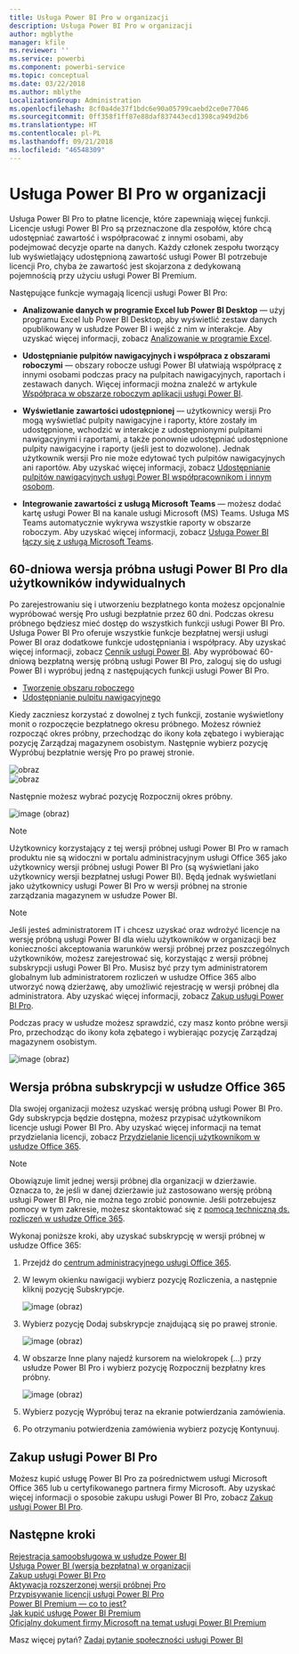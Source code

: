 ```yaml
---
title: Usługa Power BI Pro w organizacji
description: Usługa Power BI Pro w organizacji
author: mgblythe
manager: kfile
ms.reviewer: ''
ms.service: powerbi
ms.component: powerbi-service
ms.topic: conceptual
ms.date: 03/22/2018
ms.author: mblythe
LocalizationGroup: Administration
ms.openlocfilehash: 8cf0a4de37f1bdc6e90a05799caebd2ce0e77046
ms.sourcegitcommit: 0ff358f1ff87e88daf837443ecd1398ca949d2b6
ms.translationtype: HT
ms.contentlocale: pl-PL
ms.lasthandoff: 09/21/2018
ms.locfileid: "46548309"
---
```

# <a name="power-bi-pro-in-your-organization"></a>Usługa Power BI Pro w organizacji

Usługa Power BI Pro to płatne licencje, które zapewniają więcej funkcji. Licencje usługi Power BI Pro są przeznaczone dla zespołów, które chcą udostępniać zawartość i współpracować z innymi osobami, aby podejmować decyzje oparte na danych.  Każdy członek zespołu tworzący lub wyświetlający udostępnioną zawartość usługi Power BI potrzebuje licencji Pro, chyba że zawartość jest skojarzona z dedykowaną pojemnością przy użyciu usługi Power BI Premium.

Następujące funkcje wymagają licencji usługi Power BI Pro:

* **Analizowanie danych w programie Excel lub Power BI Desktop** — użyj programu Excel lub Power BI Desktop, aby wyświetlić zestaw danych opublikowany w usłudze Power BI i wejść z nim w interakcje. Aby uzyskać więcej informacji, zobacz [Analizowanie w programie Excel](service-analyze-in-excel.md).

* **Udostępnianie pulpitów nawigacyjnych i współpraca z obszarami roboczymi** — obszary robocze usługi Power BI ułatwiają współpracę z innymi osobami podczas pracy na pulpitach nawigacyjnych, raportach i zestawach danych. Więcej informacji można znaleźć w artykule [Współpraca w obszarze roboczym aplikacji usługi Power BI](service-collaborate-power-bi-workspace.md).

* **Wyświetlanie zawartości udostępnionej** — użytkownicy wersji Pro mogą wyświetlać pulpity nawigacyjne i raporty, które zostały im udostępnione, wchodzić w interakcje z udostępnionymi pulpitami nawigacyjnymi i raportami, a także ponownie udostępniać udostępnione pulpity nawigacyjne i raporty (jeśli jest to dozwolone). Jednak użytkownik wersji Pro nie może edytować tych pulpitów nawigacyjnych ani raportów. Aby uzyskać więcej informacji, zobacz [Udostępnianie pulpitów nawigacyjnych usługi Power BI współpracownikom i innym osobom](service-share-dashboards.md).

* **Integrowanie zawartości z usługą Microsoft Teams** — możesz dodać kartę usługi Power BI na kanale usługi Microsoft (MS) Teams. Usługa MS Teams automatycznie wykrywa wszystkie raporty w obszarze roboczym. Aby uzyskać więcej informacji, zobacz [Usługa Power BI łączy się z usługą Microsoft Teams](https://powerbi.microsoft.com/en-us/blog/power-bi-teams-up-with-microsoft-teams/). 

## <a name="power-bi-pro-60-day-trial-for-individuals"></a>60-dniowa wersja próbna usługi Power BI Pro dla użytkowników indywidualnych

Po zarejestrowaniu się i utworzeniu bezpłatnego konta możesz opcjonalnie wypróbować wersję Pro usługi bezpłatnie przez 60 dni. Podczas okresu próbnego będziesz mieć dostęp do wszystkich funkcji usługi Power BI Pro. Usługa Power BI Pro oferuje wszystkie funkcje bezpłatnej wersji usługi Power BI oraz dodatkowe funkcje udostępniania i współpracy. Aby uzyskać więcej informacji, zobacz [Cennik usługi Power BI](https://powerbi.microsoft.com/en-us/pricing/). Aby wypróbować 60-dniową bezpłatną wersję próbną usługi Power BI Pro, zaloguj się do usługi Power BI i wypróbuj jedną z następujących funkcji usługi Power BI Pro.

* [Tworzenie obszaru roboczego](consumer/end-user-create-apps.md)
* [Udostępnianie pulpitu nawigacyjnego](service-share-dashboards.md)

Kiedy zaczniesz korzystać z dowolnej z tych funkcji, zostanie wyświetlony monit o rozpoczęcie bezpłatnego okresu próbnego. Możesz również rozpocząć okres próbny, przechodząc do ikony koła zębatego i wybierając pozycję Zarządzaj magazynem osobistym. Następnie wybierz pozycję Wypróbuj bezpłatnie wersję Pro po prawej stronie.

   ![obraz](media/service-power-bi-pro-in-your-organization/service-power-bi-pro-in-your-organization-01.png)
   </br>
   ![obraz](media/service-power-bi-pro-in-your-organization/service-power-bi-pro-in-your-organization-02.png)

Następnie możesz wybrać pozycję Rozpocznij okres próbny.

   ![image (obraz)](media/service-power-bi-pro-in-your-organization/service-power-bi-pro-in-your-organization-03.png)

> [!NOTE]
> Użytkownicy korzystający z tej wersji próbnej usługi Power BI Pro w ramach produktu nie są widoczni w portalu administracyjnym usługi Office 365 jako użytkownicy wersji próbnej usługi Power BI Pro (są wyświetlani jako użytkownicy wersji bezpłatnej usługi Power BI). Będą jednak wyświetlani jako użytkownicy usługi Power BI Pro w wersji próbnej na stronie zarządzania magazynem w usłudze Power BI.
>

> [!NOTE]
> Jeśli jesteś administratorem IT i chcesz uzyskać oraz wdrożyć licencje na wersję próbną usługi Power BI dla wielu użytkowników w organizacji bez konieczności akceptowania warunków wersji próbnej przez poszczególnych użytkowników, możesz zarejestrować się, korzystając z wersji próbnej subskrypcji usługi Power BI Pro. Musisz być przy tym administratorem globalnym lub administratorem rozliczeń w usłudze Office 365 albo utworzyć nową dzierżawę, aby umożliwić rejestrację w wersji próbnej dla administratora. Aby uzyskać więcej informacji, zobacz [Zakup usługi Power BI Pro](service-admin-purchasing-power-bi-pro.md).
>

Podczas pracy w usłudze możesz sprawdzić, czy masz konto próbne wersji Pro, przechodząc do ikony koła zębatego i wybierając pozycję Zarządzaj magazynem osobistym.

   ![image (obraz)](media/service-power-bi-pro-in-your-organization/service-power-bi-pro-in-your-organization-04.png)

## <a name="subscription-trial-in-office-365"></a>Wersja próbna subskrypcji w usłudze Office 365

Dla swojej organizacji możesz uzyskać wersję próbną usługi Power BI Pro. Gdy subskrypcja będzie dostępna, możesz przypisać użytkownikom licencje usługi Power BI Pro. Aby uzyskać więcej informacji na temat przydzielania licencji, zobacz [Przydzielanie licencji użytkownikom w usłudze Office 365](https://support.office.com/en-us/article/assign-licenses-to-users-in-office-365-for-business-997596b5-4173-4627-b915-36abac6786dc?ui=en-US&rs=en-US&ad=US).

> [!NOTE]
> Obowiązuje limit jednej wersji próbnej dla organizacji w dzierżawie. Oznacza to, że jeśli w danej dzierżawie już zastosowano wersję próbną usługi Power BI Pro, nie można tego zrobić ponownie. Jeśli potrzebujesz pomocy w tym zakresie, możesz skontaktować się z [pomocą techniczną ds. rozliczeń w usłudze Office 365](https://support.office.microsoft.com/en-us/article/contact-support-for-business-products-admin-help-32a17ca7-6fa0-4870-8a8d-e25ba4ccfd4b?CorrelationId=552bbf37-214f-4202-80cb-b94240dcd671&ui=en-US&rs=en-US&ad=US).
>

Wykonaj poniższe kroki, aby uzyskać subskrypcję w wersji próbnej w usłudze Office 365:

1. Przejdź do [centrum administracyjnego usługi Office 365](https://portal.office.com/adminportal/home#/homepage).
2. W lewym okienku nawigacji wybierz pozycję Rozliczenia, a następnie kliknij pozycję Subskrypcje.

   ![image (obraz)](media/service-power-bi-pro-in-your-organization/service-power-bi-pro-in-your-organization-05.png)

3. Wybierz pozycję Dodaj subskrypcje znajdującą się po prawej stronie.

   ![image (obraz)](media/service-power-bi-pro-in-your-organization/service-power-bi-pro-in-your-organization-06.png)

4. W obszarze Inne plany najedź kursorem na wielokropek (…) przy usłudze Power BI Pro i wybierz pozycję Rozpocznij bezpłatny kres próbny.

   ![image (obraz)](media/service-power-bi-pro-in-your-organization/service-power-bi-pro-in-your-organization-07.png) 

5. Wybierz pozycję Wypróbuj teraz na ekranie potwierdzania zamówienia.
6. Po otrzymaniu potwierdzenia zamówienia wybierz pozycję Kontynuuj.

## <a name="purchasing-power-bi-pro"></a>Zakup usługi Power BI Pro

Możesz kupić usługę Power BI Pro za pośrednictwem usługi Microsoft Office 365 lub u certyfikowanego partnera firmy Microsoft. Aby uzyskać więcej informacji o sposobie zakupu usługi Power BI Pro, zobacz [Zakup usługi Power BI Pro](service-admin-purchasing-power-bi-pro.md).

## <a name="next-steps"></a>Następne kroki
[Rejestracja samoobsługowa w usłudze Power BI](service-admin-signing-up-for-power-bi-with-a-new-office-365-trial.md)
<br/>
[Usługa Power BI (wersja bezpłatna) w organizacji](service-admin-service-free-in-your-organization.md)
<br/>
[Zakup usługi Power BI Pro](service-admin-purchasing-power-bi-pro.md)
<br/>
[Aktywacja rozszerzonej wersji próbnej Pro](service-extended-pro-trial.md)
<br/>
[Przypisywanie licencji usługi Power BI Pro](service-admin-assigning-power-bi-pro-licenses.md)
<br/>
[Power BI Premium — co to jest?](service-admin-premium-manage.md)
<br/>
[Jak kupić usługę Power BI Premium](service-admin-premium-purchase.md)
<br/>
[Oficjalny dokument firmy Microsoft na temat usługi Power BI Premium](https://aka.ms/pbipremiumwhitepaper)

Masz więcej pytań? [Zadaj pytanie społeczności usługi Power BI](https://community.powerbi.com/)